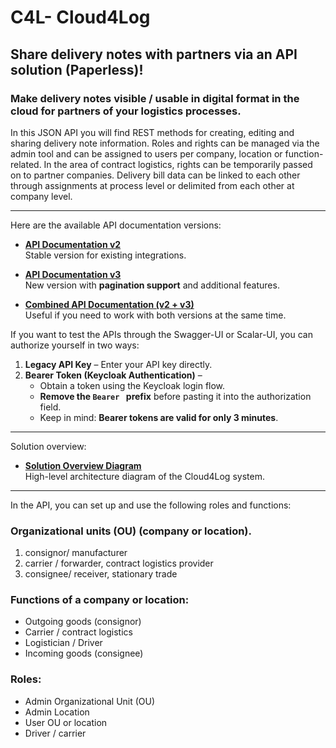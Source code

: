 # C4L- Cloud4Log
## Share delivery notes with partners via an API solution (Paperless)!
### Make delivery notes visible / usable in digital format in the cloud for partners of your logistics processes.
 
In this JSON API you will find REST methods for creating, editing and sharing delivery note information. Roles and rights can be managed via the admin tool and can be assigned to users per company, location or function-related. In the area of contract logistics, rights can be temporarily passed on to partner companies. 
Delivery bill data can be linked to each other through assignments at process level or delimited from each other at company level.

---

Here are the available API documentation versions:

- **[API Documentation v2](https://api.cloud4log.com/api-docs/)**  
  Stable version for existing integrations.

- **[API Documentation v3](https://api.cloud4log.com/api-docs-v3/)**  
  New version with **pagination support** and additional features.

- **[Combined API Documentation (v2 + v3)](https://api.cloud4log.com/api-docs-combined/)**  
  Useful if you need to work with both versions at the same time.

If you want to test the APIs through the Swagger-UI or Scalar-UI, you can authorize yourself in two ways:

1. **Legacy API Key** – Enter your API key directly.  
2. **Bearer Token (Keycloak Authentication)** –  
   - Obtain a token using the Keycloak login flow.  
   - **Remove the `Bearer ` prefix** before pasting it into the authorization field.  
   - Keep in mind: **Bearer tokens are valid for only 3 minutes**.

---

Solution overview:

- **[Solution Overview Diagram](https://viewer.diagrams.net/?tags=%7B%7D&highlight=0000ff&edit=_blank&layers=1&nav=1&title=C4l%20Systemüberblick.drawio#Uhttps%3A%2F%2Fdrive.google.com%2Fuc%3Fid%3D1ZgyjjVKgR4EoMwbgwfXX4AM-fBNV5M0A%26export%3Ddownload)**  
  High-level architecture diagram of the Cloud4Log system.

---

In the API, you can set up and use the following roles and functions:
 
### Organizational units (OU) (company or location).
1. consignor/ manufacturer
2. carrier / forwarder, contract logistics provider
3. consignee/ receiver, stationary trade
### Functions of a company or location:
- Outgoing goods (consignor)
- Carrier / contract logistics
- Logistician / Driver
- Incoming goods (consignee)
### Roles: 
* Admin Organizational Unit (OU)
* Admin Location
* User OU or location
* Driver / carrier
